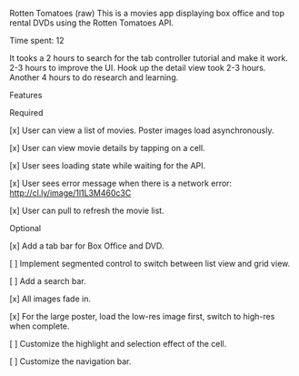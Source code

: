 Rotten Tomatoes (raw) This is a movies app displaying box office and top rental DVDs using the Rotten Tomatoes API.

Time spent: 12

It tooks a 2 hours to search for the tab controller tutorial and make it work. 2-3 hours to improve the UI. Hook up the detail view took 2-3 hours. Another 4 hours to do research and learning.

Features

Required

[x] User can view a list of movies. Poster images load asynchronously.

[x] User can view movie details by tapping on a cell.

[x] User sees loading state while waiting for the API.

[x] User sees error message when there is a network error: http://cl.ly/image/1l1L3M460c3C

[x] User can pull to refresh the movie list.

Optional

[x] Add a tab bar for Box Office and DVD.

[ ] Implement segmented control to switch between list view and grid view.

[ ] Add a search bar.

[x] All images fade in.

[x] For the large poster, load the low-res image first, switch to high-res when complete.

[ ] Customize the highlight and selection effect of the cell.

[ ] Customize the navigation bar.
